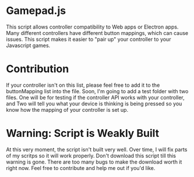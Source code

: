# Gamepad.js
This script allows controller compatibility to Web apps or Electron apps. Many different controllers have different button mappings, which can cause issues. This script makes it easier to "pair up" your controller to your Javascript games.

# Contribution
If your controller isn't on this list, please feel free to add it to the buttonMapping list into the file.
Soon, I'm going to add a test folder with two files. One will be for testing if the controller API works with your controller, and Two will tell you what your device is thinking is being pressed so you know how the mapping of your controller is set up.

# Warning: Script is Weakly Built
At this very moment, the script isn't built very well. Over time, I will fix parts of my scritps so it will work properly. Don't download this script till this warning is gone. There are too many bugs to make the download worth it right now. Feel free to contribute and help me out if you'd like.
